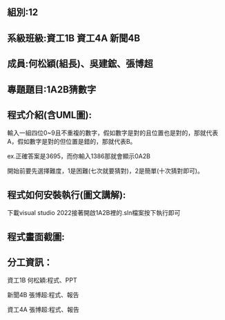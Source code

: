 ## 組別:12

## 系級班級:資工1B  資工4A  新聞4B

## 成員:何松穎(組長)、吳建鋐、張博超

## 專題題目:1A2B猜數字

## 程式介紹(含UML圖):

輸入一組四位0~9且不重複的數字，假如數字是對的且位置也是對的，那就代表A，假如數字是對的但位置是錯的，那就代表B。

ex.正確答案是3695，而你輸入1386那就會顯示0A2B

開始前要先選擇難度，1是困難(七次就要猜對)，2是簡單(十次猜對即可)。

## 程式如何安裝執行(圖文講解):

下載visual studio 2022接著開啟1A2B裡的.sln檔案按下執行即可

## 程式畫面截圖:

## 分工資訊：

資工1B 何松穎:程式、PPT

新聞4B 張博超:程式、報告

資工4A 張博超:程式、報告
